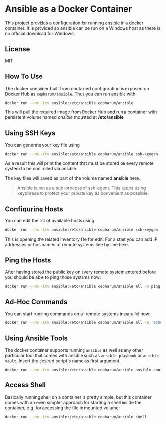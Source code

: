 # Ansible as a Docker Container

This project provides a configuration for running [ansible](https://www.ansible.com) in a docker container. It is provided so ansible can be run on a Windows host as there is no official download for Windows.


## License

MIT


## How To Use

The docker container built from contained configuration is exposed on Docker Hub as `cepharum/ansible`. Thus you can run ansible with

```bash
docker run --rm -itv ansible:/etc/ansible cepharum/ansible
```

This will pull the required image from Docker Hub and run a container with persistent volume named _ansible_ mounted at **/etc/ansible**.


## Using SSH Keys

You can generate your key file using

```bash
docker run --rm -itv ansible:/etc/ansible cepharum/ansible ssh-keygen
```

As a result this will print the content that must be stored on every remote system to be controlled via ansible.

The key files will saved as part of the volume named **ansible** here. 

> Ansible is run as a sub-process of ssh-agent. This keeps using keyphrase to protect your private key as convenient as possible.


## Configuring Hosts

You can edit the list of available hosts using

```bash
docker run --rm -itv ansible:/etc/ansible cepharum/ansible ssh-keygen
```

This is opening the related inventory file for edit. For a start you can add IP addresses or hostnames of remote systems line by line here.


## Ping the Hosts

After having stored the public key on every remote system entered before you should be able to ping those systems now:

```bash
docker run --rm -itv ansible:/etc/ansible cepharum/ansible all -m ping
```


## Ad-Hoc Commands

You can start running commands on all remote systems in parallel now:

```bash
docker run --rm -itv ansible:/etc/ansible cepharum/ansible all -a 'echo "Hello World!"'
```


## Using Ansible Tools

The docker container supports running `ansible` as well as any other particular tool that comes with ansible such as `ansible-playbook` or `ansible-vault`. Insert the desired script's name as first argument.

```bash
docker run --rm -itv ansible:/etc/ansible cepharum/ansible ansible-config dump
```


## Access Shell

Basically running shell on a container is pretty simple, but this container comes with an even simpler approach for starting a shell inside the container, e.g. for accessing the file in mounted volume:

```bash
docker run --rm -itv ansible:/etc/ansible cepharum/ansible shell
```
